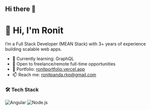 ## Hi there 👋

<!--
**imronit/imronit** is a ✨ _special_ ✨ repository because its `README.md` (this file) appears on your GitHub profile.

Here are some ideas to get you started:

- 🔭 I’m currently working on ...
- 🌱 I’m currently learning ...
- 👯 I’m looking to collaborate on ...
- 🤔 I’m looking for help with ...
- 💬 Ask me about ...
- 📫 How to reach me: ...
- 😄 Pronouns: ...
- ⚡ Fun fact: ...
-->
# 👋 Hi, I'm Ronit

I’m a Full Stack Developer (MEAN Stack) with 3+ years of experience building scalable web apps.

- 🌱 Currently learning: GraphQL
- 💼 Open to freelance/remote full-time opportunities
- 🔗 Portfolio: [ronitportfolio.vercel.app](https://ronitkp-portfolio.vercel.app)
- 📫 Reach me: [ronitpanda.rkp@gmail.com](mailto:ronitpanda.rkp@gmail.com)

### 🛠️ Tech Stack
![Angular](https://img.shields.io/badge/Angular-DD0031?style=for-the-badge&logo=angular&logoColor=white)
![Node.js](https://img.shields.io/badge/Node.js-339933?style=for-the-badge&logo=nodedotjs&logoColor=white)

